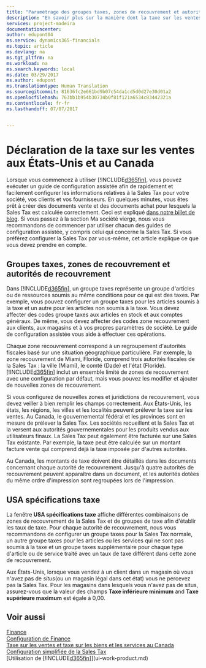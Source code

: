 ```yaml
---
title: "Paramétrage des groupes taxes, zones de recouvrement et autorités de recouvrement aux États-Unis et au Canada | Microsoft Docs"
description: "En savoir plus sur la manière dont la taxe sur les ventes est configurée, et sur le fonctionnement des groupes taxes, des zones de recouvrement (états, pays, villes et localités), des autorités de recouvrement et des spécifications de taxe."
services: project-madeira
documentationcenter: 
author: edupont04
ms.service: dynamics365-financials
ms.topic: article
ms.devlang: na
ms.tgt_pltfrm: na
ms.workload: na
ms.search.keywords: local
ms.date: 03/29/2017
ms.author: edupont
ms.translationtype: Human Translation
ms.sourcegitcommit: 81636fc2e661bd9b07c54da1cd5d0d27e30d01a2
ms.openlocfilehash: 763bb1b954b30734b0f81f121a6534c83442321a
ms.contentlocale: fr-fr
ms.lasthandoff: 07/07/2017


---
```

# <a name="reporting-sales-tax-in-the-us-and-canada"></a>Déclaration de la taxe sur les ventes aux États-Unis et au Canada
Lorsque vous commencez à utiliser [!INCLUDE[d365fin](includes/d365fin_md.md)], vous pouvez exécuter un guide de configuration assistée afin de rapidement et facilement configurer les informations relatives à la Sales Tax pour votre société, vos clients et vos fournisseurs. En quelques minutes, vous êtes prêt à créer des documents vente et des documents achat pour lesquels la Sales Tax est calculée correctement. Ceci est expliqué [dans notre billet de blog](https://madeira.microsoft.com/blog/sales-tax-setup-made-easy).
Si vous passez à la section Ma société vierge, nous vous recommandons de commencer par utiliser chacun des guides de configuration assistée, y compris celui qui concerne la Sales Tax. Si vous préférez configurer la Sales Tax par vous-même, cet article explique ce que vous devez prendre en compte.  

## <a name="tax-groups-tax-areas-and-tax-jurisdictions"></a>Groupes taxes, zones de recouvrement et autorités de recouvrement
Dans [!INCLUDE[d365fin](includes/d365fin_md.md)], un groupe taxes représente un groupe d'articles ou de ressources soumis au même conditions pour ce qui est des taxes. Par exemple, vous pouvez configurer un groupe taxes pour les articles soumis à la taxe et un autre pour les articles non soumis à la taxe. Vous devez affecter des codes groupe taxes aux articles en stock et aux comptes généraux. De même, vous devez affecter des codes zone recouvrement aux clients, aux magasins et à vos propres paramètres de société. Le guide de configuration assistée vous aide à effectuer ces opérations.  

Chaque zone recouvrement correspond à un regroupement d'autorités fiscales basé sur une situation géographique particulière. Par exemple, la zone recouvrement de Miami, Floride, comprend trois autorités fiscales de la Sales Tax : la ville (Miami), le comté (Dade) et l'état (Floride). [!INCLUDE[d365fin](includes/d365fin_md.md)] inclut un ensemble limité de zones de recouvrement avec une configuration par défaut, mais vous pouvez les modifier et ajouter de nouvelles zones de recouvrement.  

Si vous configurez de nouvelles zones et juridictions de recouvrement, vous devez veiller à bien remplir les champs correctement. Aux États-Unis, les états, les régions, les villes et les localités peuvent prélever la taxe sur les ventes. Au Canada, le gouvernemental fédéral et les provinces sont en mesure de prélever la Sales Tax. Les sociétés recueillent et la Sales Tax et la versent aux autorités gouvernementales pour les produits vendus aux utilisateurs finaux. La Sales Tax peut également être facturée sur une Sales Tax existante. Par exemple, la taxe peut être calculée sur un montant facture vente qui comprend déjà la taxe imposée par d'autres autorités.  

Au Canada, les montants de taxe doivent être détaillés dans les documents concernant chaque autorité de recouvrement. Jusqu'à quatre autorités de recouvrement peuvent apparaître dans un document, et les autorités dotées du même ordre d'impression sont regroupées lors de l'impression.  

## <a name="tax-details"></a>USA spécifications taxe
La fenêtre **USA spécifications taxe** affiche différentes combinaisons de zones de recouvrement de la Sales Tax et de groupes de taxe afin d'établir les taux de taxe. Pour chaque autorité de recouvrement, nous vous recommandons de configurer un groupe taxes pour la Sales Tax normale, un autre groupe taxes pour les articles ou les services qui ne sont pas soumis à la taxe et un groupe taxes supplémentaire pour chaque type d'article ou de service traité avec un taux de taxe différent dans cette zone de recouvrement.  

Aux États-Unis, lorsque vous vendez à un client dans un magasin où vous n'avez pas de *situs*(ou un magasin légal dans cet état) vous ne percevez pas la Sales Tax. Pour les magasins dans lesquels vous n'avez pas de situs, assurez-vous que la valeur des champs **Taxe inférieure minimum** and **Taxe supérieure maximum** est égale à 0,00.  

## <a name="see-also"></a>Voir aussi
[Finance](finance.md)  
[Configuration de Finance](finance-setup-finance.md)  
[Taxe sur les ventes et taxe sur les biens et les services au Canada](ca-finance-tax.md)  
[Configuration simplifiée de la Sales Tax](https://madeira.microsoft.com/blog/sales-tax-setup-made-easy)  
[Utilisation de [!INCLUDE[d365fin](includes/d365fin_md.md)]](ui-work-product.md)  

